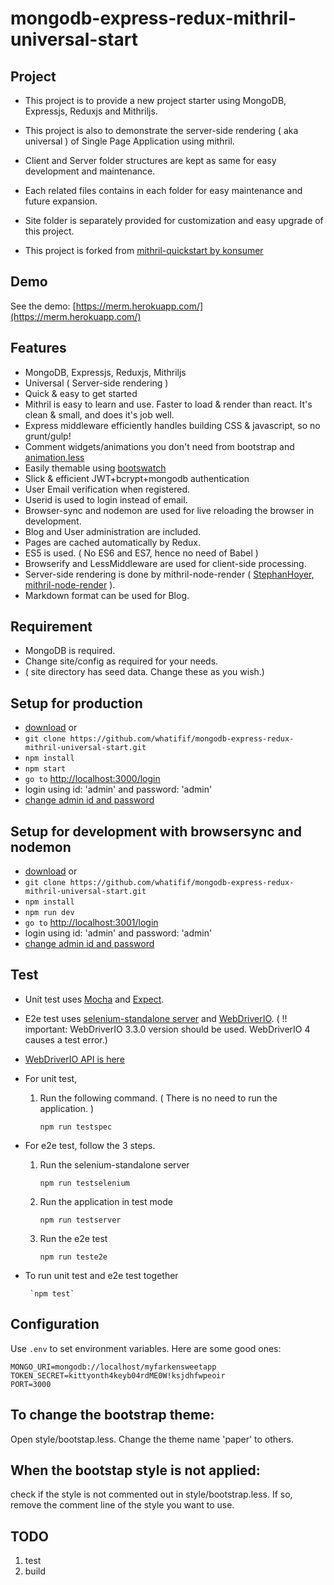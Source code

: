 # mongodb-express-redux-mithril-universal-start

## Project

- This project is to provide a new project starter using MongoDB, Expressjs, Reduxjs and Mithriljs.

- This project is also to demonstrate the server-side rendering ( aka universal ) of Single Page Application using mithril.

- Client and Server folder structures are kept as same for easy development and maintenance.

- Each related files contains in each folder for easy maintenance and future expansion.

- Site folder is separately provided for customization and easy upgrade of this project.
	
- This project is forked from [mithril-quickstart by konsumer](https://github.com/konsumer/mithril-quickstart)

## Demo

   See the demo: [https://merm.herokuapp.com/](https://merm.herokuapp.com/) 

## Features

-  MongoDB, Expressjs, Reduxjs, Mithriljs
-  Universal ( Server-side rendering )
-  Quick & easy to get started
-  Mithril is easy to learn and use. Faster to load & render than react. It's clean & small, and does it's job well.
-  Express middleware efficiently handles building CSS & javascript, so no grunt/gulp!
-  Comment widgets/animations you don't need from bootstrap and [animation.less](https://github.com/machito/animate.less)
-  Easily themable using [bootswatch](http://bootswatch.com/)
-  Slick & efficient JWT+bcrypt+mongodb authentication
-  User Email verification when registered.
-  Userid is used to login instead of email.
-  Browser-sync and nodemon are used for live reloading the browser in development.
-  Blog and User administration are included.
-  Pages are cached automatically by Redux. 
-  ES5 is used. ( No ES6 and ES7, hence no need of Babel )
-  Browserify and LessMiddleware are used for client-side processing.
-  Server-side rendering is done by mithril-node-render ( [StephanHoyer, mithril-node-render](https://github.com/StephanHoyer/mithril-node-render) ).
-  Markdown format can be used for Blog. 

## Requirement
-   MongoDB is required.
-   Change site/config as required for your needs.
-   ( site directory has seed data. Change these as you wish.)

## Setup for production 
-  [download](https://github.com/whatifif/mongodb-express-redux-mithril-universal-start/archive/master.zip) or
-  `git clone https://github.com/whatifif/mongodb-express-redux-mithril-universal-start.git`
-  `npm install`
-  `npm start`
-  `go to` [http://localhost:3000/login](http://localhost:3000/login)
-  login using id: 'admin' and password: 'admin'
-  [change admin id and password](http://localhost:3000/user)  

## Setup for development with browsersync and nodemon  
-  [download](https://github.com/whatifif/mongodb-express-redux-mithril-universal-start/archive/master.zip) or
-  `git clone https://github.com/whatifif/mongodb-express-redux-mithril-universal-start.git`
-  `npm install`
-  `npm run dev`
-  `go to` [http://localhost:3001/login](http://localhost:3001/login)
-  login using id: 'admin' and password: 'admin'
-  [change admin id and password](http://localhost:3001/user) 

## Test
-   Unit test uses [Mocha](https://www.npmjs.com/package/mocha) and [Expect](https://www.npmjs.com/package/expect).
-	E2e test uses [selenium-standalone server](https://www.npmjs.com/package/selenium-standalone) and [WebDriverIO](https://www.npmjs.com/package/webdriverio). ( !! important: WebDriverIO 3.3.0 version should be used. WebDriverIO 4 causes a test error.)

-   [WebDriverIO API is here](http://webdriver.io/api.html)

-	For unit test,
	
	1. Run the following command. ( There is no need to run the application. )

		`npm run testspec`

- 	For e2e test, follow the 3 steps.

	1. Run the selenium-standalone server

		`npm run testselenium`

	2. Run the application in test mode

		`npm run testserver`

	3. Run the e2e test

		`npm run teste2e`

-  To run unit test and e2e test together

		`npm test`


## Configuration

Use `.env` to set environment variables. Here are some good ones:

```
MONGO_URI=mongodb://localhost/myfarkensweetapp
TOKEN_SECRET=kittyonth4keyb04rdME0W!ksjdhfwpeoir
PORT=3000
```
## To change the bootstrap theme:
Open style/bootstap.less. Change the theme name 'paper' to others.

## When the bootstap style is not applied:
check if the style is not commented out in style/bootstrap.less.
If so, remove the comment line of the style you want to use.

## TODO
1. test
2. build
